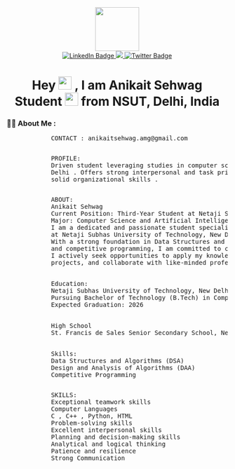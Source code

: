 
<div id="header" align="center">
  <img src="https://media.giphy.com/media/M9gbBd9nbDrOTu1Mqx/giphy.gif" width="100"/>
</div>


<div id="badges" align="center">
  <a href="https://www.linkedin.com/in/anikait-sehwag-00b427243/" target="_main">
    <img src="https://img.shields.io/badge/LinkedIn-blue?style=for-the-badge&logo=linkedin&logoColor=white "target="_main" alt="LinkedIn Badge"/>
  </a>

  <a href="https://www.leetcode.com/u/SundownRises/" target="_main">
    <img src="https://img.shields.io/badge/-LeetCode-FFA116?style=for-the-badge&logo=LeetCode&logoColor=black"/>
  </a>
 
  <a href="https://twitter.com/SundownRises" target="_main">
    <img src="https://img.shields.io/badge/Twitter-blue?style=for-the-badge&logo=twitter&logoColor=white" target="_main" alt="Twitter Badge"/>
  </a>

</div>

<div id="header" align="center">
<img src="https://komarev.com/ghpvc/?username=SundownRises&style=flat-square&color=blue" alt=""/>
</div>

<h1 align="center">
  Hey
  <img src="https://media.giphy.com/media/hvRJCLFzcasrR4ia7z/giphy.gif" width="30px"/>
  , I am Anikait Sehwag <br>
  Student <img src="https://media.giphy.com/media/WUlplcMpOCEmTGBtBW/giphy.gif" width="30"> from NSUT, Delhi, India
</h1>

### :man_technologist: About Me :

<main>
        <section><pre>
            CONTACT : anikaitsehwag.amg@gmail.com
        </pre></section>
        <section><pre>
            PROFILE:
            Driven student leveraging studies in computer science from the Netaji Subhash Institute of Technology, 
            Delhi . Offers strong interpersonal and task prioritization skills. I am also Hardworking with
            solid organizational skills .
        </pre></section>
        <section><pre>
            ABOUT:
            Anikait Sehwag
            Current Position: Third-Year Student at Netaji Subhas University of Technology
            Major: Computer Science and Artificial Intelligence (CSAI)
            I am a dedicated and passionate student specializing in Computer Science and Artificial Intelligence
            at Netaji Subhas University of Technology, New Delhi.
            With a strong foundation in Data Structures and Algorithms (DSA), Design and Analysis of Algorithms (DAA),
            and competitive programming, I am committed to continuous learning and growth in the field of computer science. 
            I actively seek opportunities to apply my knowledge and skills to real-world problems,contribute to innovative
            projects, and collaborate with like-minded professionals in the industry.
          <br>
            Education:
            Netaji Subhas University of Technology, New Delhi
            Pursuing Bachelor of Technology (B.Tech) in Computer Science and Artificial Intelligence
            Expected Graduation: 2026
          <br>
            High School
            St. Francis de Sales Senior Secondary School, New Delhi
          <br>
            Skills:
            Data Structures and Algorithms (DSA)
            Design and Analysis of Algorithms (DAA)
            Competitive Programming
        </pre></section>
        <section><pre>
            SKILLS:
            Exceptional teamwork skills
            Computer Languages 
            C , C++ , Python, HTML
            Problem-solving skills
            Excellent interpersonal skills
            Planning and decision-making skills
            Analytical and logical thinking
            Patience and resilience
            Strong Communication
        </pre></section>     

</main>
